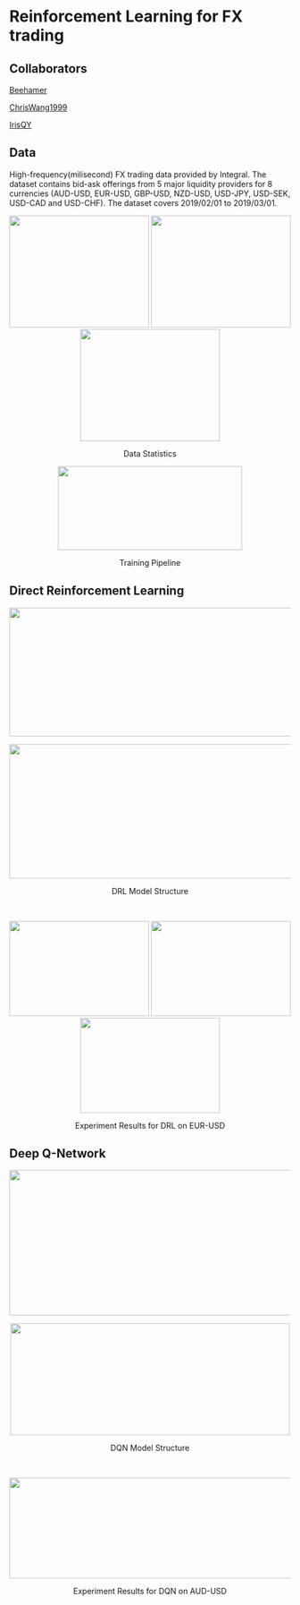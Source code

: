 # Reinforcement Learning for FX trading

## Collaborators

[Beehamer](https://github.com/Beehamer)

[ChrisWang1999](https://github.com/chriswang1999)

[IrisQY](https://github.com/IrisQY)

## Data

High-frequency(milisecond) FX trading data provided by Integral. The dataset contains bid-ask offerings from 5 major liquidity providers for 8 currencies (AUD-USD, EUR-USD, GBP-USD, NZD-USD, USD-JPY, USD-SEK, USD-CAD and USD-CHF). The dataset covers 2019/02/01 to 2019/03/01.

<p align="center">
<img src="https://github.com/AlexaYuqinD/RL-FX-Trading/blob/master/images/image_0.png" 
 width="250" height="200" />
<img src="https://github.com/AlexaYuqinD/RL-FX-Trading/blob/master/images/image_1.png" 
 width="250" height="200" />
<img src="https://github.com/AlexaYuqinD/RL-FX-Trading/blob/master/images/image_2.png" 
 width="250" height="200" />
</p>
<p align="center">
Data Statistics
</p>

<p align="center">
<img src="https://github.com/AlexaYuqinD/RL-FX-Trading/blob/master/images/Trainingpipe.png" 
 width="330" height="150" />
</p>
<p align="center">
Training Pipeline
</p>

## Direct Reinforcement Learning

<p align="center">
<img src="https://github.com/AlexaYuqinD/RL-FX-Trading/blob/master/images/drl-algo.PNG" 
 width="630" height="230" />
</p>
<p align="center">
<img src="https://github.com/AlexaYuqinD/RL-FX-Trading/blob/master/images/drl.png" 
 width="560" height="240" />
</p>
<p align="center">
DRL Model Structure
</p>

<br>

<p align="center">
<img src="https://github.com/AlexaYuqinD/RL-FX-Trading/blob/master/images/w1_EURUSD.png" 
 width="250" height="170" />
<img src="https://github.com/AlexaYuqinD/RL-FX-Trading/blob/master/images/w2_EURUSD.png" 
 width="250" height="170" />
<img src="https://github.com/AlexaYuqinD/RL-FX-Trading/blob/master/images/w3_EURUSD.png" 
 width="250" height="170" />
</p>
<p align="center">
Experiment Results for DRL on EUR-USD
</p>

## Deep Q-Network
<p align="center">
<img src="https://github.com/AlexaYuqinD/RL-FX-Trading/blob/master/images/dqn-algo.PNG" 
 width="610" height="260" />
</p>
<p align="center">
<img src="https://github.com/AlexaYuqinD/RL-FX-Trading/blob/master/images/DQN_Model.png" 
 width="500" height="200" />
</p>
<p align="center">
DQN Model Structure
</p>

<br>

<p align="center">
<img src="https://github.com/AlexaYuqinD/RL-FX-Trading/blob/master/images/DQN_result.png" 
 width="640" height="180" />
</p>
<p align="center">
Experiment Results for DQN on AUD-USD
</p>

